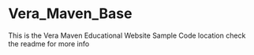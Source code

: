 # Vera_Maven_Base
This is the Vera Maven Educational Website Sample Code location check the readme for more info
